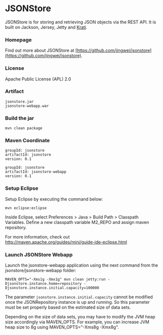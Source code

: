 # JSONStore 

JSONStore is for storing and retrieving JSON objects via the REST API.
It is built on Jackson, Jersey, Jetty and [Krati](http://sna-projects.com/krati/).

### Homepage

Find out more about JSONStore at [https://github.com/jingwei/jsonstore](https://github.com/jingwei/jsonstore).

### License

Apache Public License (APL) 2.0

### Artifact

    jsonstore.jar
    jsonstore-webapp.war

### Build the jar

    mvn clean package

### Maven Coordinate

    groupId: jsonstore
    artifactId: jsonstore
    version: 0.1

    groupId: jsonstore
    artifactId: jsonstore-webapp
    version: 0.1

### Setup Eclipse

Setup Eclipse by executing the command below:

    mvn eclipse:eclipse

Inside Eclipse, select Preferences > Java > Build Path > Classpath Variables. Define a new classpath variable M2_REPO and assign maven repository.

For more information, check out http://maven.apache.org/guides/mini/guide-ide-eclipse.html

### Launch JSONStore Webapp 

Launch the jsonstore-webapp application using the next command from the jsonstore/jsonstore-webapp folder:

    MAVEN_OPTS="-Xms1g -Xmx1g" mvn clean jetty:run -Djsonstore.instance.home=repository -Djsonstore.instance.initial.capacity=100000

The parameter <code>jsonstore.instance.initial.capacity</code> cannot be modified once the JSONRepository instance is up and running.
So this parameter must be set properly based on the estimated size of data sets.

Depending on the size of data sets, you may have to modify the JVM heap size accordingly via MAVEN_OPTS.
For example, you can increase JVM heap size to 8g using MAVEN_OPTS="-Xms8g -Xmx8g".

